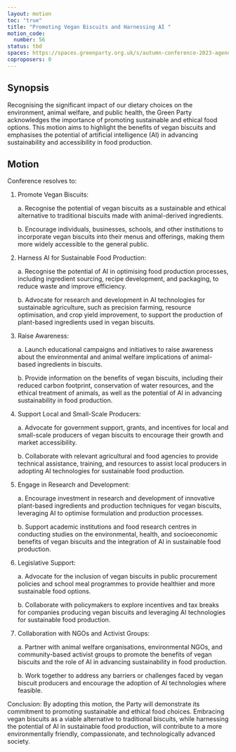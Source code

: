 ```yaml
---
layout: motion
toc: "true"
title: "Promoting Vegan Biscuits and Harnessing AI "
motion_code:
  number: 56
status: tbd
spaces: https://spaces.greenparty.org.uk/s/autumn-conference-2023-agenda-forum/post/post/view?id=11030
coproposers: 0
---
```

## Synopsis


Recognising the significant impact of our dietary choices on the environment, animal welfare, and public health, the Green Party acknowledges the importance of promoting sustainable and ethical food options. This motion aims to highlight the benefits of vegan biscuits and emphasises the potential of artificial intelligence (AI) in advancing sustainability and accessibility in food production.

## Motion


Conference resolves to:

1. Promote Vegan Biscuits:

   a. Recognise the potential of vegan biscuits as a sustainable and ethical alternative to traditional biscuits made with animal-derived ingredients.

   b. Encourage individuals, businesses, schools, and other institutions to incorporate vegan biscuits into their menus and offerings, making them more widely accessible to the general public.
2. Harness AI for Sustainable Food Production:

   a. Recognise the potential of AI in optimising food production processes, including ingredient sourcing, recipe development, and packaging, to reduce waste and improve efficiency.

   b. Advocate for research and development in AI technologies for sustainable agriculture, such as precision farming, resource optimisation, and crop yield improvement, to support the production of plant-based ingredients used in vegan biscuits.
3. Raise Awareness:

   a. Launch educational campaigns and initiatives to raise awareness about the environmental and animal welfare implications of animal-based ingredients in biscuits.

   b. Provide information on the benefits of vegan biscuits, including their reduced carbon footprint, conservation of water resources, and the ethical treatment of animals, as well as the potential of AI in advancing sustainability in food production.
4. Support Local and Small-Scale Producers:

   a. Advocate for government support, grants, and incentives for local and small-scale producers of vegan biscuits to encourage their growth and market accessibility.

   b. Collaborate with relevant agricultural and food agencies to provide technical assistance, training, and resources to assist local producers in adopting AI technologies for sustainable food production.
5. Engage in Research and Development:

   a. Encourage investment in research and development of innovative plant-based ingredients and production techniques for vegan biscuits, leveraging AI to optimise formulation and production processes.

   b. Support academic institutions and food research centres in conducting studies on the environmental, health, and socioeconomic benefits of vegan biscuits and the integration of AI in sustainable food production.
6. Legislative Support:

   a. Advocate for the inclusion of vegan biscuits in public procurement policies and school meal programmes to provide healthier and more sustainable food options.

   b. Collaborate with policymakers to explore incentives and tax breaks for companies producing vegan biscuits and leveraging AI technologies for sustainable food production.
7. Collaboration with NGOs and Activist Groups:

   a. Partner with animal welfare organisations, environmental NGOs, and community-based activist groups to promote the benefits of vegan biscuits and the role of AI in advancing sustainability in food production.

   b. Work together to address any barriers or challenges faced by vegan biscuit producers and encourage the adoption of AI technologies where feasible.

Conclusion: By adopting this motion, the Party will demonstrate its commitment to promoting sustainable and ethical food choices. Embracing vegan biscuits as a viable alternative to traditional biscuits, while harnessing the potential of AI in sustainable food production, will contribute to a more environmentally friendly, compassionate, and technologically advanced society.